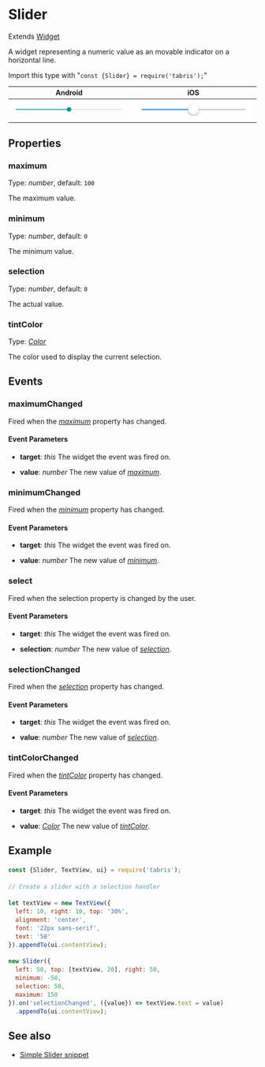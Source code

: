 ---
---
# Slider

Extends [Widget](Widget.md)

A widget representing a numeric value as an movable indicator on a horizontal line.

Import this type with "`const {Slider} = require('tabris');`"

Android | iOS
--- | ---
![Slider on Android](img/android/Slider.png) | ![Slider on iOS](img/ios/Slider.png)

## Properties

### maximum


Type: *number*, default: `100`

The maximum value.

### minimum


Type: *number*, default: `0`

The minimum value.

### selection


Type: *number*, default: `0`

The actual value.

### tintColor


Type: *[Color](../types.md#color)*

The color used to display the current selection.


## Events

### maximumChanged

Fired when the [*maximum*](#maximum) property has changed.

#### Event Parameters 
- **target**: *this*
    The widget the event was fired on.

- **value**: *number*
    The new value of [*maximum*](#maximum).


### minimumChanged

Fired when the [*minimum*](#minimum) property has changed.

#### Event Parameters 
- **target**: *this*
    The widget the event was fired on.

- **value**: *number*
    The new value of [*minimum*](#minimum).


### select

Fired when the selection property is changed by the user.

#### Event Parameters 
- **target**: *this*
    The widget the event was fired on.

- **selection**: *number*
    The new value of *[selection](#selection)*.


### selectionChanged

Fired when the [*selection*](#selection) property has changed.

#### Event Parameters 
- **target**: *this*
    The widget the event was fired on.

- **value**: *number*
    The new value of [*selection*](#selection).


### tintColorChanged

Fired when the [*tintColor*](#tintColor) property has changed.

#### Event Parameters 
- **target**: *this*
    The widget the event was fired on.

- **value**: *[Color](../types.md#color)*
    The new value of [*tintColor*](#tintColor).





## Example
```js
const {Slider, TextView, ui} = require('tabris');

// Create a slider with a selection handler

let textView = new TextView({
  left: 10, right: 10, top: '30%',
  alignment: 'center',
  font: '22px sans-serif',
  text: '50'
}).appendTo(ui.contentView);

new Slider({
  left: 50, top: [textView, 20], right: 50,
  minimum: -50,
  selection: 50,
  maximum: 150
}).on('selectionChanged', ({value}) => textView.text = value)
  .appendTo(ui.contentView);
```
## See also

- [Simple Slider snippet](https://github.com/eclipsesource/tabris-js/tree/v2.6.1/snippets/slider.js)
